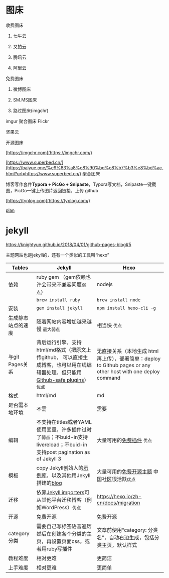 # 图床

收费图床

1. 七牛云

2. 又拍云

3. 腾讯云

4. 阿里云

免费图床

1. 微博图床

2. SM.MS图床

3. 路过图床(imgchr)


imgur
聚合图床
Flickr

坚果云

开源图床

[https://imgchr.com](https://imgchr.com/) 

[https://www.superbed.cn/](https://baiyue.one/%e9%83%a8%e8%90%bd%e8%b7%b3%e8%bd%ac.html?url=https://www.superbed.cn/) 聚合图床

博客写作套件**Typora + PicGo + Snipaste**，Typora写文档，Snipaste一键截图，PicGo一键上传图片返回链接，上传 github



[https://typlog.com](https://typlog.com/) 

[plan](https://mednoter.com/plan-for-2020.html) 

# jekyll

<https://knightyun.github.io/2018/04/01/github-pages-blog#5> 

主题网站也是jekyll的，还有一个类似的工具叫“hexo”

| Tables             | Jekyll                                                       | Hexo                                                         |
| ------------------ | ------------------------------------------------------------ | ------------------------------------------------------------ |
| 依赖               | ruby gem （gem依赖也许会带来不兼容问题`弱点`）               | nodejs                                                       |
|                    | `brew install ruby`                                          | `brew install node`                                          |
| 安装               | `gem install jekyll`                                         | `npm install hexo-cli -g`                                    |
| 生成静态站点的速度 | 随着网站内容增加越来越慢 `最大弱点`                          | 相当快 `优点`                                                |
| 与git Pages关系    | 背后运行引擎，支持html/md格式（把原文上传github， 可以直接生成博客，也可以用在线编辑器处理，但只能用[Github-safe plugins](https://help.github.com/articles/adding-jekyll-plugins-to-a-github-pages-site/)）`优点` | 无直接关系（本地生成 html 再上传），部署简单：deploy to Github pages or any other host with one deploy command |
| 格式               | html/md                                                      | md                                                           |
| 是否需本地环境     | 不需                                                         | 需要                                                         |
| 编辑               | 不支持在titles或者YAML使用变量，许多插件过时了`弱点`；不buid-in支持livereload；不buid-in支持post pagination as of Jekyll 3 | 大量可用的[免费插件](https://hexo.io/plugins/) `优点`        |
| 模板               | copy Jekyll创始人的[示例库](https://github.com/mojombo/tpw)，以及其他用Jekyll搭建的[blog](https://github.com/jekyll/jekyll/wiki/Sites) | 大量可用的[免费开源主题](https://hexo.io/themes/) 中国社区很活跃`优点` |
| 迁移               | 依靠[Jekyll importers](https://import.jekyllrb.com/docs/home/)可从其他平台迁移博客（例如WordPress）`优点` | https://hexo.io/zh-cn/docs/migration                         |
| 开源               | 免费开源                                                     | 免费开源                                                     |
| category 分类      | 需要自己写标签语言遍历然后在创建各个分类的主页，再设置页面css，或者用ruby写插件 | 文章前使用“category: 分类名”，自动右边生成，包括分类主页，默认样式 |
| 教程难度           | 相对更难                                                     | 更简洁                                                       |
| 上手难度           | 相对更难                                                     | 更简单                                                       |
